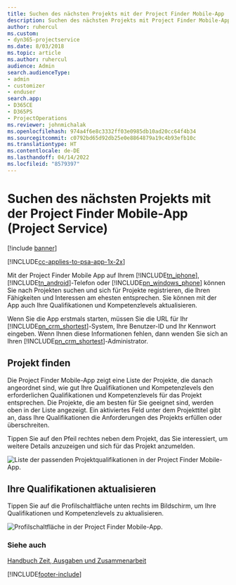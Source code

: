 ```yaml
---
title: Suchen des nächsten Projekts mit der Project Finder Mobile-App
description: Suchen des nächsten Projekts mit Project Finder Mobile-App für Project Service
author: ruhercul
ms.custom:
- dyn365-projectservice
ms.date: 8/03/2018
ms.topic: article
ms.author: ruhercul
audience: Admin
search.audienceType:
- admin
- customizer
- enduser
search.app:
- D365CE
- D365PS
- ProjectOperations
ms.reviewer: johnmichalak
ms.openlocfilehash: 974a4f6e8c3332ff03e0985db10ad20cc64f4b34
ms.sourcegitcommit: c0792bd65d92db25e0e8864879a19c4b93efb10c
ms.translationtype: HT
ms.contentlocale: de-DE
ms.lasthandoff: 04/14/2022
ms.locfileid: "8579397"
---
```

# <a name="find-your-next-project-with-the-project-finder-mobile-app-project-service"></a>Suchen des nächsten Projekts mit der Project Finder Mobile-App (Project Service)

[!include [banner](../includes/psa-now-project-operations.md)]

[!INCLUDE[cc-applies-to-psa-app-1x-2x](../includes/cc-applies-to-psa-app-1x-2x.md)]

Mit der Project Finder Mobile App auf Ihrem [!INCLUDE[tn_iphone](../includes/tn-iphone.md)], [!INCLUDE[tn_android](../includes/tn-android.md)]-Telefon oder [!INCLUDE[pn_windows_phone](../includes/pn-windows-phone.md)] können Sie nach Projekten suchen und sich für Projekte registrieren, die Ihren Fähigkeiten und Interessen am ehesten entsprechen. Sie können mit der App auch Ihre Qualifikationen und Kompetenzlevels aktualisieren.  
  
 Wenn Sie die App erstmals starten, müssen Sie die URL für Ihr [!INCLUDE[pn_crm_shortest](../includes/pn-crm-shortest.md)]-System, Ihre Benutzer-ID und Ihr Kennwort eingeben. Wenn Ihnen diese Informationen fehlen, dann wenden Sie sich an Ihren [!INCLUDE[pn_crm_shortest](../includes/pn-crm-shortest.md)]-Administrator.  
  
## <a name="find-a-project"></a>Projekt finden  
 Die Project Finder Mobile-App zeigt eine Liste der Projekte, die danach angeordnet sind, wie gut Ihre Qualifikationen und Kompetenzlevels den erforderlichen Qualifikationen und Kompetenzlevels für das Projekt entsprechen. Die Projekte, die am besten für Sie geeignet sind, werden oben in der Liste angezeigt. Ein aktiviertes Feld unter dem Projekttitel gibt an, dass Ihre Qualifikationen die Anforderungen des Projekts erfüllen oder überschreiten.  
  
 Tippen Sie auf den Pfeil rechtes neben dem Projekt, das Sie interessiert, um weitere Details anzuzeigen und sich für das Projekt anzumelden.  
  
 ![Liste der passenden Projektqualifikationen in der Project Finder Mobile-App.](../psa/media/project-service-project-finder-list.png "Liste der passenden Projektqualifikationen in der Project Finder Mobile-App")  
  
## <a name="update-your-skills"></a>Ihre Qualifikationen aktualisieren  
 Tippen Sie auf die Profilschaltfläche unten rechts im Bildschirm, um Ihre Qualifikationen und Kompetenzlevels zu aktualisieren.  
  
 ![Profilschaltfläche in der Project Finder Mobile-App.](../psa/media/project-service-project-finder-profile.png "Profilschaltfläche in der Project Finder Mobile-App")  
  
### <a name="see-also"></a>Siehe auch  
 [Handbuch Zeit, Ausgaben und Zusammenarbeit](../psa/time-expense-collaboration-guide.md)


[!INCLUDE[footer-include](../includes/footer-banner.md)]
